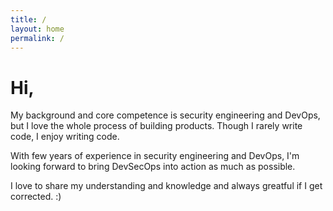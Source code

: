 ```yaml
---
title: /
layout: home
permalink: /
---
```


# Hi,
My background and core competence is security engineering and DevOps, but I love the whole process of building products. Though I rarely write code, I enjoy writing code. 
<p>
With few years of experience in security engineering and DevOps, I'm looking forward to bring DevSecOps into action as much as possible.

<p>
I love to share my understanding and knowledge and always greatful if I get corrected. :)
